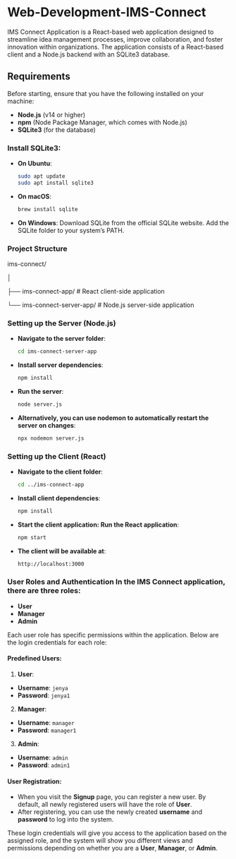 # Web-Development-IMS-Connect
IMS Connect Application is a React-based web application designed to streamline idea management processes, improve collaboration, and foster innovation within organizations. The application consists of a React-based client and a Node.js backend with an SQLite3 database.

## Requirements

Before starting, ensure that you have the following installed on your machine:

- **Node.js** (v14 or higher)
- **npm** (Node Package Manager, which comes with Node.js)
- **SQLite3** (for the database)

### Install SQLite3:

- **On Ubuntu**:
  ```bash
  sudo apt update
  sudo apt install sqlite3
- **On macOS**:
  ```bash
  brew install sqlite
- **On Windows**:
Download SQLite from the official SQLite website.
Add the SQLite folder to your system’s PATH.


### Project Structure

ims-connect/

│

├── ims-connect-app/                  # React client-side application

└── ims-connect-server-app/           # Node.js server-side application

### Setting up the Server (Node.js)

- **Navigate to the server folder**:
  ```bash
  cd ims-connect-server-app

- **Install server dependencies**:
   ```bash
   npm install

- **Run the server**:
  ```bash
  node server.js

- **Alternatively, you can use nodemon to automatically restart the server on changes**:
  ```bash
  npx nodemon server.js

### Setting up the Client (React)
- **Navigate to the client folder**:
  ```bash
  cd ../ims-connect-app

- **Install client dependencies**:
  ```bash
  npm install

- **Start the client application: Run the React application**:
  ```bash
  npm start

- **The client will be available at**:
   ```bash
   http://localhost:3000

### User Roles and Authentication In the IMS Connect application, there are three roles: 
* **User**
* **Manager**
* **Admin**

Each user role has specific permissions within the application.
Below are the login credentials for each role:
  #### Predefined Users:
1. **User**:
  * **Username**: `jenya`
  * **Password**: `jenya1`
2. **Manager**:
  * **Username**: `manager`
  * **Password**: `manager1`
3. **Admin**:
  * **Username**: `admin`
  * **Password**: `admin1`
#### User Registration:
* When you visit the **Signup** page, you can register a new user. By default, all newly registered users will have the role of **User**.
* After registering, you can use the newly created **username** and **password** to log into the system.

These login credentials will give you access to the application based on the assigned role, and the system will show you different views and permissions depending on whether you are a **User**, **Manager**, or **Admin**.

